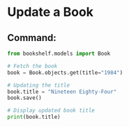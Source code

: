 # Update a Book

## Command:
```python
from bookshelf.models import Book

# Fetch the book
book = Book.objects.get(title="1984")

# Updating the title
book.title = "Nineteen Eighty-Four"
book.save()

# Display updated book title
print(book.title)